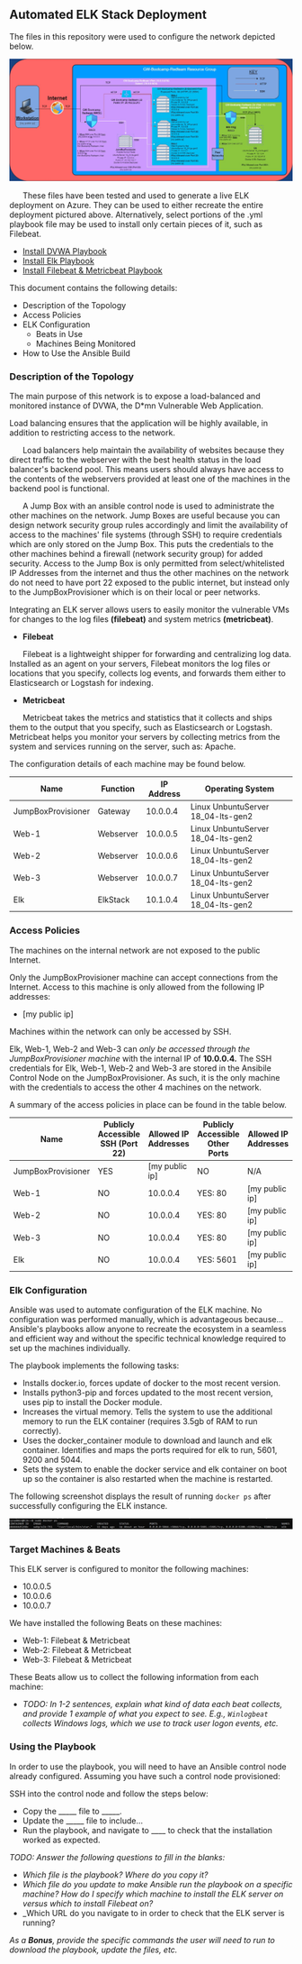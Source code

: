 ## Automated ELK Stack Deployment

The files in this repository were used to configure the network depicted below.

![Network Diagram](https://github.com/mchovde/GWU_Bootcamp_Project_1_Elk_Stack/blob/main/diagrams%20and%20images/ELK_and_RedTeam_Network_Diagram.jpg)

&nbsp;&nbsp;&nbsp;&nbsp;&nbsp;&nbsp;These files have been tested and used to generate a live ELK deployment on Azure. They can be used to either recreate the entire deployment pictured above. Alternatively, select portions of the .yml playbook file may be used to install only certain pieces of it, such as Filebeat.

- [Install DVWA Playbook](https://github.com/mchovde/GWU_Bootcamp_Project_1_Elk_Stack/blob/main/ansible/pentest.yml.txt)
- [Install Elk Playbook](https://github.com/mchovde/GWU_Bootcamp_Project_1_Elk_Stack/blob/main/ansible/install-elk.yml.txt)
- [Install Filebeat & Metricbeat Playbook](https://github.com/mchovde/GWU_Bootcamp_Project_1_Elk_Stack/blob/main/ansible/roles/install-filebeat-and-metricbeat.yml.txt)

This document contains the following details:
- Description of the Topology
- Access Policies
- ELK Configuration
  - Beats in Use
  - Machines Being Monitored
- How to Use the Ansible Build


### Description of the Topology

The main purpose of this network is to expose a load-balanced and monitored instance of DVWA, the D*mn Vulnerable Web Application.

Load balancing ensures that the application will be highly available, in addition to restricting access to the network.

&nbsp;&nbsp;&nbsp;&nbsp;&nbsp;&nbsp;Load balancers help maintain the availability of websites because they direct traffic to the webserver with the best health status in the load balancer's backend pool.  This means users should always have access to the contents of the webservers provided at least one of the machines in the backend pool is functional.

&nbsp;&nbsp;&nbsp;&nbsp;&nbsp;&nbsp;A Jump Box with an ansible control node is used to administrate the other machines on the network.  Jump Boxes are useful because you can design network security group rules accordingly and limit the availability of access to the machines' file systems (through SSH) to require credentials which are only stored on the Jump Box.  This puts the credentials to the other machines behind a firewall (network security group) for added security.  Access to the Jump Box is only permitted from select/whitelisted IP Addresses from the internet and thus the other machines on the network do not need to have port 22 exposed to the public internet, but instead only to the JumpBoxProvisioner which is on their local or peer networks.

Integrating an ELK server allows users to easily monitor the vulnerable VMs for changes to the log files **(filebeat)** and system metrics **(metricbeat)**.

- **Filebeat**

&nbsp;&nbsp;&nbsp;&nbsp;&nbsp;&nbsp;Filebeat is a lightweight shipper for forwarding and centralizing log data. Installed as an agent on your servers, Filebeat monitors the log files or locations that you specify, collects log events, and forwards them either to Elasticsearch or Logstash for indexing.

- **Metricbeat**

&nbsp;&nbsp;&nbsp;&nbsp;&nbsp;&nbsp;Metricbeat takes the metrics and statistics that it collects and ships them to the output that you specify, such as Elasticsearch or Logstash. Metricbeat helps you monitor your servers by collecting metrics from the system and services running on the server, such as: Apache.

The configuration details of each machine may be found below.

| Name               | Function  | IP Address | Operating System                   |
|--------------------|-----------|------------|------------------------------------|
| JumpBoxProvisioner | Gateway   | 10.0.0.4   | Linux UnbuntuServer 18_04-lts-gen2 |
| Web-1              | Webserver | 10.0.0.5   | Linux UnbuntuServer 18_04-lts-gen2 |
| Web-2              | Webserver | 10.0.0.6   | Linux UnbuntuServer 18_04-lts-gen2 |
| Web-3              | Webserver | 10.0.0.7   | Linux UnbuntuServer 18_04-lts-gen2 |
| Elk                | ElkStack  | 10.1.0.4   | Linux UnbuntuServer 18_04-lts-gen2 |

### Access Policies

The machines on the internal network are not exposed to the public Internet. 

Only the JumpBoxProvisioner machine can accept connections from the Internet. Access to this machine is only allowed from the following IP addresses:
- [my public ip]

Machines within the network can only be accessed by SSH.

Elk, Web-1, Web-2 and Web-3 can *only be accessed through the JumpBoxProvisioner machine* with the internal IP
of **10.0.0.4.**  The SSH credentials for Elk, Web-1, Web-2 and Web-3 are stored in the Ansibile Control Node on the
JumpBoxProvisioner.  As such, it is the only machine with the credentials to access the other 4 machines on the
network.

A summary of the access policies in place can be found in the table below.

| Name               | Publicly Accessible SSH (Port 22) | Allowed IP Addresses | Publicly Accessible Other Ports | Allowed IP Addresses |
|--------------------|-----------------------------------|----------------------|---------------------------------|----------------------|
| JumpBoxProvisioner | YES                               | [my public ip]       | NO                              | N/A                  |
| Web-1              | NO                                | 10.0.0.4             | YES: 80                         | [my public ip]       |
| Web-2              | NO                                | 10.0.0.4             | YES: 80                         | [my public ip]       |
| Web-3              | NO                                | 10.0.0.4             | YES: 80                         | [my public ip]       |
| Elk                | NO                                | 10.0.0.4             | YES: 5601                       | [my public ip]       |
### Elk Configuration

Ansible was used to automate configuration of the ELK machine. No configuration was performed manually, which is advantageous because...
Ansible's playbooks allow anyone to recreate the ecosystem in a seamless and efficient way and without the specific
technical knowledge required to set up the machines individually.

The playbook implements the following tasks:
- Installs docker.io, forces update of docker to the most recent version.
- Installs python3-pip and forces updated to the most recent version, uses pip to install the Docker module.
- Increases the virtual memory.  Tells the system to use the additional memory to run the ELK container (requires 3.5gb of RAM to run correctly).
- Uses the docker_container module to download and launch and elk container.  Identifies and maps the ports required for elk to run, 5601, 9200 and 5044.
- Sets the system to enable the docker service and elk container on boot up so the container is also restarted when the machine is restarted.

The following screenshot displays the result of running `docker ps` after successfully configuring the ELK instance.

![Docker PS Output](https://github.com/mchovde/GWU_Bootcamp_Project_1_Elk_Stack/blob/main/diagrams%20and%20images/elkvm_docker_ps_output.jpg)

### Target Machines & Beats
This ELK server is configured to monitor the following machines:
- 10.0.0.5
- 10.0.0.6
- 10.0.0.7

We have installed the following Beats on these machines:
- Web-1: Filebeat & Metricbeat
- Web-2: Filebeat & Metricbeat
- Web-3: Filebeat & Metricbeat

These Beats allow us to collect the following information from each machine:
- _TODO: In 1-2 sentences, explain what kind of data each beat collects, and provide 1 example of what you expect to see. E.g., `Winlogbeat` collects Windows logs, which we use to track user logon events, etc._

### Using the Playbook
In order to use the playbook, you will need to have an Ansible control node already configured. Assuming you have such a control node provisioned: 

SSH into the control node and follow the steps below:
- Copy the _____ file to _____.
- Update the _____ file to include...
- Run the playbook, and navigate to ____ to check that the installation worked as expected.

_TODO: Answer the following questions to fill in the blanks:_
- _Which file is the playbook? Where do you copy it?_
- _Which file do you update to make Ansible run the playbook on a specific machine? How do I specify which machine to install the ELK server on versus which to install Filebeat on?_
- _Which URL do you navigate to in order to check that the ELK server is running?

_As a **Bonus**, provide the specific commands the user will need to run to download the playbook, update the files, etc._
